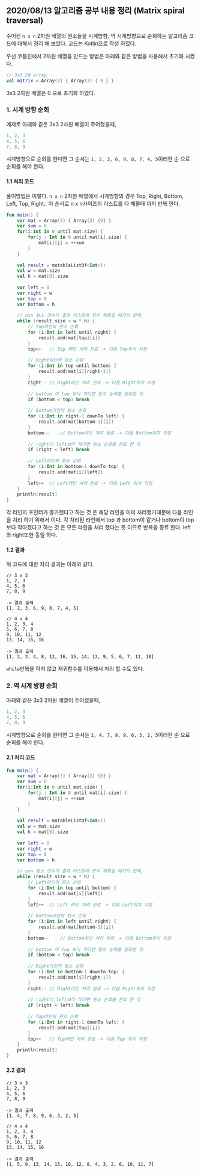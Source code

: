 ## 2020/08/13 알고리즘 공부 내용 정리 (Matrix spiral traversal)

주어진 `n x n` 2차원 배열의 원소들을 시계방향, 역 시계방향으로 순회하는 알고리즘 코드에 대해서 정리 해 보았다. 코드는 Kotlin으로 작성 하였다. 

우선 코틀린에서 2차원 배열을 만드는 방법은 아래와 같은 방법을 사용해서 초기화 시켰다. 

```kotlin
// 3x3 2d array 
val matrix = Array(3) { Array(3) { 0 } }
```

3x3 2차원 배열은 0 으로 초기화 하였다. 

### 1. 시계 방향 순회

예제로 아래와 같은 3x3 2차원 배열이 주어졌을때, 

```kotlin
1, 2, 3
4, 5, 6
7, 8, 9
```

시계방향으로 순회를 한다면 그 순서는 `1, 2, 3, 6, 9, 8, 7, 4, 5`이러한 순 으로 순회를 해야 한다. 

#### 1.1 처리 코드

풀이방법은 이렇다. `n x n` 2차원 배열에서 시계방향의 경우 Top, Right, Bottom, Left, Top, Right.. 이 순서로 n x n사이즈의 리스트를 다 채울때 까지 반복 한다. 

```kotlin
fun main() {
    var mat = Array(3) { Array(3) {0} }
    var sum = 0
	for(i:Int in 0 until mat.size) {
    	for(j : Int in 0 until mat[i].size) {
        	mat[i][j] = ++sum
    	}
    }
        
    val result = mutableListOf<Int>()
    val w = mat.size
    val h = mat[0].size
    
    var left = 0
    var right = w
    var top = 0
    var bottom = h
    
    // nxn 원소 갯수가 결과 리스트에 모두 채워질 떄가지 반복,
    while (result.size < w * h) {
        // Top라인의 원소 순회
        for (i:Int in left until right) {
            result.add(mat[top][i])
        }
        top++	// Top 라인 처리 완료 -> 다음 Top위치 지정
        
        // Right라인의 원소 순회
        for (i:Int in top until bottom) {
            result.add(mat[i][right-1])
        }
        right--	// Right라인 처리 완료 -> 다음 Right위치 지정
        
        // bottom 이 top 보다 작다면 원소 순회를 완료한 것
        if (bottom < top) break
        
        // Bottom라인의 원소 순회
        for (i:Int in right-1 downTo left) {
            result.add(mat[bottom-1][i])
        }
        bottom--	// Bottom라인 처리 완료 -> 다음 Bottom위치 지정
        
        // right이 left보다 작다면 원소 순회를 완료 한 것
        if (right < left) break
        
        // Left라인의 원소 순회
        for (i:Int in bottom-1 downTo top) {
            result.add(mat[i][left])
        }
        left++	// Left라인 처리 완료 -> 다음 Left 위치 지정
    }    
    println(result)
}
```

각 라인의 포인터가 증가했다고 하는 것 은 해당 라인을 이미 처리했기때문에 다음 라인을 처리 하기 위해서 이다. 각 처리된 라인에서 top 과 bottom이 같거나 bottom이 top보다 작아졌다고 하는 것 은 모든 라인을 처리 했다는 뜻 이므로 반복을 종료 한다. left와 right또한 동일 하다. 

#### 1.2 결과

위 코드에 대한 처리 결과는 아래와 같다. 

```
// 3 x 3
1, 2, 3
4, 5, 6 
7, 8, 9

-> 결과 출력 
[1, 2, 3, 6, 9, 8, 7, 4, 5]

// 4 x 4
1, 2, 3, 4
5, 6, 7, 8
9, 10, 11, 12
13, 14, 15, 16

-> 결과 출력 
[1, 2, 3, 4, 8, 12, 16, 15, 14, 13, 9, 5, 6, 7, 11, 10]
```

`while`반복을 하지 않고 재귀함수를 이용해서 처리 할 수도 있다. 

### 2. 역 시계 방향 순회 

아래와 같은 3x3 2차원 배열이 주어졌을때, 

```kotlin
1, 2, 3
4, 5, 6
7, 8, 9
```

시계방향으로 순회를 한다면 그 순서는 `1, 4, 7, 8, 9, 6, 3, 2, 5`이러한 순 으로 순회를 해야 한다. 

#### 2.1 처리 코드 

```kotlin
fun main() {
    var mat = Array(3) { Array(3) {0} }
    var sum = 0
	for(i:Int in 0 until mat.size) {
    	for(j : Int in 0 until mat[i].size) {
        	mat[i][j] = ++sum
    	}
    }
        
    val result = mutableListOf<Int>()
    val w = mat.size
    val h = mat[0].size
    
    var left = 0
    var right = w
    var top = 0
    var bottom = h
    
    // nxn 원소 갯수가 결과 리스트에 모두 채워질 떄가지 반복,
    while (result.size < w * h) {
        // Left라인의 원소 순회
        for (i:Int in top until bottom) {
            result.add(mat[i][left])
        }
        left++	// Left 라인 처리 완료 -> 다음 Left위치 지정
        
        // Bottom라인의 원소 순회
        for (i:Int in left until right) {
            result.add(mat[bottom-1][i])
        }
        bottom--	// Bottom라인 처리 완료 -> 다음 Bottom위치 지정
        
        // bottom 이 top 보다 작다면 원소 순회를 완료한 것
        if (bottom < top) break
        
        // Right라인의 원소 순회
        for (i:Int in bottom-1 downTo top) {
            result.add(mat[i][right-1])
        }
        right--	// Right라인 처리 완료 -> 다음 Right위치 지정
        
        // right이 left보다 작다면 원소 순회를 완료 한 것
        if (right < left) break
        
        // Top라인의 원소 순회
        for (i:Int in right-1 downTo left) {
            result.add(mat[top][i])
        }
        top++	// Top라인 처리 완료 -> 다음 Top 위치 지정
    }    
    println(result)
}
```

#### 2.2 결과 

```
// 3 x 3
1, 2, 3
4, 5, 6 
7, 8, 9

-> 결과 출력 
[1, 4, 7, 8, 9, 6, 3, 2, 5]

// 4 x 4
1, 2, 3, 4
5, 6, 7, 8
9, 10, 11, 12
13, 14, 15, 16

-> 결과 출력 
[1, 5, 9, 13, 14, 15, 16, 12, 8, 4, 3, 2, 6, 10, 11, 7]
```